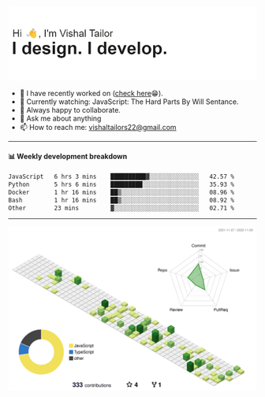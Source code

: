 ![Hi, I'm Vishal Tailor. I design. I develop.](https://github.com/vishaltailors/vishaltailors/blob/main/header.png?raw=true)

- 🔭 I have recently worked on ([check here](https://vishaltailor.com)😁).
- 🎦 Currently watching: JavaScript: The Hard Parts By Will Sentance.
- 👯 Always happy to collaborate.
- 💬 Ask me about anything
- 📫 How to reach me: <a href="mailto:vishaltailors22@gmail.com">vishaltailors22@gmail.com</a>

<hr /> 
<h4>📊 Weekly development breakdown</h4>
<!--START_SECTION:waka-->

```text
JavaScript   6 hrs 3 mins    ██████████▓░░░░░░░░░░░░░░   42.57 %
Python       5 hrs 6 mins    █████████░░░░░░░░░░░░░░░░   35.93 %
Docker       1 hr 16 mins    ██▒░░░░░░░░░░░░░░░░░░░░░░   08.96 %
Bash         1 hr 16 mins    ██▒░░░░░░░░░░░░░░░░░░░░░░   08.92 %
Other        23 mins         ▓░░░░░░░░░░░░░░░░░░░░░░░░   02.71 %
```

<!--END_SECTION:waka-->
<hr /> 

![](./profile-3d-contrib/profile-green-animate.svg)
